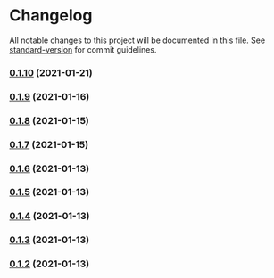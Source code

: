 # Changelog

All notable changes to this project will be documented in this file. See [standard-version](https://github.com/conventional-changelog/standard-version) for commit guidelines.

### [0.1.10](https://github.com/Stuff-Mods/MHW-HUDToggler/compare/v0.1.9...v0.1.10) (2021-01-21)

### [0.1.9](https://github.com/Stuff-Mods/MHW-HUDToggler/compare/v0.1.8...v0.1.9) (2021-01-16)

### [0.1.8](https://github.com/Stuff-Mods/MHW-HUDToggler/compare/v0.1.7...v0.1.8) (2021-01-15)

### [0.1.7](https://github.com/Stuff-Mods/MHW-HUDToggler/compare/v0.1.6...v0.1.7) (2021-01-15)

### [0.1.6](https://github.com/Stuff-Mods/MHW-HUDToggler/compare/v0.1.5...v0.1.6) (2021-01-13)

### [0.1.5](https://github.com/Stuff-Mods/MHW-HUDToggler/compare/v0.1.4...v0.1.5) (2021-01-13)

### [0.1.4](https://github.com/Stuff-Mods/MHW-HUDToggler/compare/v0.1.3...v0.1.4) (2021-01-13)

### [0.1.3](https://github.com/Stuff-Mods/MHW-HUDToggler/compare/v0.1.2...v0.1.3) (2021-01-13)

### [0.1.2](https://github.com/Stuff-Mods/MHW-HUDToggler/compare/v0.1.1...v0.1.2) (2021-01-13)

